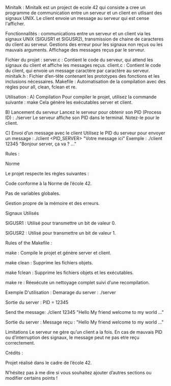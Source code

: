 Minitalk :
Minitalk est un project de ecole 42 qui consiste a cree un programme de communication entre un serveur et un client en utlisant des signaux UNIX. Le client envoie un message au serveur qui est cense l'afficher.

Fonctionnalités :
communications entre un serveur et un client via les signaux UNIX (SIGUSR1 et SIGUSR2), transmission de chaine de caracteres du client au serveur.
Gestions des erreur pour les signaux non reçus ou les mauvais arguments.
Affichage des messages reçus par le serveur.

Fichier du projet :
  server.c : Contient le code du serveur, qui attend les signaux du client et affiche les messages reçus.
  client.c : Contient le code du client, qui envoie un message caractère par caractère au serveur.
  minitalk.h : Fichier d’en-tête contenant les prototypes des fonctions et les inclusions nécessaires.
  Makefile : Automatisation de la compilation avec des règles pour all, clean, fclean et re.

Utilisation :
 A) Compilation
Pour compiler le projet, utilisez la commande suivante :
			make
Cela génère les exécutables server et client.

 B) Lancement du serveur
Lancez le serveur pour obtenir son PID (Process ID) :
			./server
Le serveur affiche son PID dans le terminal. Notez-le pour le client.

 C) Envoi d’un message avec le client
Utilisez le PID du serveur pour envoyer un message :
			./client <PID_SERVER> "Votre message ici"
Exemple :
			./client 12345 "Bonjour server, ça va ? ..."

Rules :

Norme

Le projet respecte les règles suivantes :
  
  Code conforme à la Norme de l’école 42.
  
  Pas de variables globales.
  
  Gestion propre de la mémoire et des erreurs.

Signaux Utilisés
  
  SIGUSR1 : Utilisé pour transmettre un bit de valeur 0.
  
  SIGUSR2 : Utilisé pour transmettre un bit de valeur 1.



Rules of the Makefile :

make : Compile le projet et génère server et client.

make clean : Supprime les fichiers objets.

make fclean : Supprime les fichiers objets et les exécutables.

make re : Réexécute un nettoyage complet suivi d’une recompilation.


Exemple D'utilisation :
  Demarage du server :
			./server

  Sortie du server :
			PID = 12345

  Send the message:
			./client 12345 "Hello My friend welcome to my world ..."

  Sortie du server :
			Message reçu : "Hello My friend welcome to my world ..."
	
Limitations
  Le serveur ne gère qu’un client a la fois.
  En cas de mauvais PID ou d’interruption des signaux, le message peut ne pas etre reçu correctement.


Crédits :

Projet réalisé dans le cadre de l’école 42.

N’hésitez pas à me dire si vous souhaitez ajouter d’autres sections ou modifier certains points !